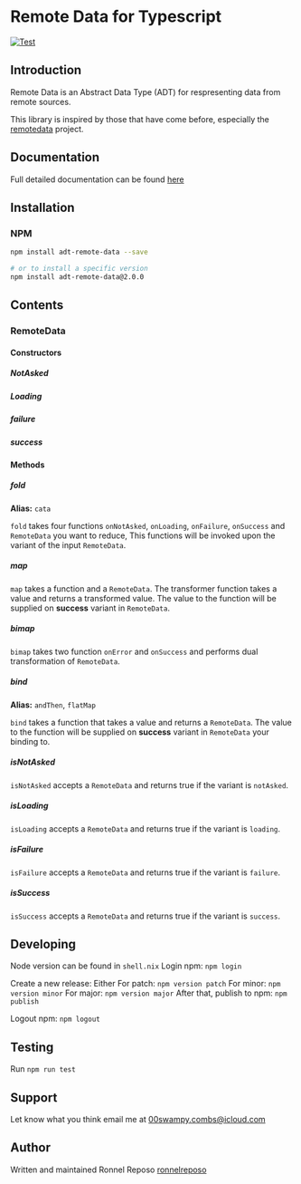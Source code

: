 # Remote Data for Typescript

[![Test](https://github.com/ronnelreposo/adt-remote-data/actions/workflows/test.yml/badge.svg?branch=test)](https://github.com/ronnelreposo/adt-remote-data/actions/workflows/test.yml)

## Introduction

Remote Data is an Abstract Data Type (ADT) for respresenting data from remote sources.

This library is inspired by those that have come before, especially the [remotedata](https://github.com/krisajenkins/remotedata) project.

## Documentation

Full detailed documentation can be found [here](https://github.com/ronnelreposo/adt-remote-data/blob/master/README.md)

## Installation

### NPM

```bash
npm install adt-remote-data --save

# or to install a specific version
npm install adt-remote-data@2.0.0
```

## Contents

### RemoteData

#### Constructors

##### NotAsked
##### Loading
##### failure
##### success

#### Methods

##### fold
**Alias:** `cata`

`fold` takes four functions `onNotAsked`, `onLoading`, `onFailure`, `onSuccess` and `RemoteData` you want to reduce, This functions will be invoked upon the variant of the input `RemoteData`.

##### map
`map` takes a function and a `RemoteData`. The transformer function takes a value and returns a transformed value. The value to the function will be supplied on **success** variant in `RemoteData`.

##### bimap
`bimap` takes two function `onError` and `onSuccess` and performs dual transformation of `RemoteData`.

##### bind
**Alias:** `andThen`, `flatMap`

`bind` takes a function that takes a value and returns a `RemoteData`. The value to the function will be supplied on **success** variant in `RemoteData` your binding to.

##### isNotAsked
`isNotAsked` accepts a `RemoteData` and returns true if the variant is `notAsked`.

##### isLoading
`isLoading` accepts a `RemoteData` and returns true if the variant is `loading`.

##### isFailure
`isFailure` accepts a `RemoteData` and returns true if the variant is `failure`.

##### isSuccess
`isSuccess` accepts a `RemoteData` and returns true if the variant is `success`.

## Developing

Node version can be found in `shell.nix`
Login npm: `npm login`

Create a new release: Either
For patch: `npm version patch`
For minor: `npm version minor`
For major: `npm version major`
After that, publish to npm: `npm publish`

Logout npm: `npm logout`

## Testing

Run `npm run test`

## Support
Let know what you think email me at 00swampy.combs@icloud.com

## Author
Written and maintained Ronnel Reposo [ronnelreposo](https://github.com/ronnelreposo)

